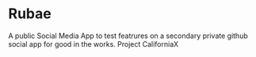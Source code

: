 # Rubae
A public Social Media App to test featrures on a secondary private github social app for good in the works.
Project CaliforniaX
